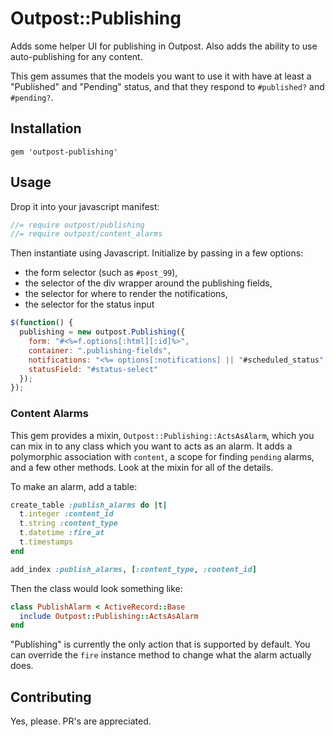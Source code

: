 # Outpost::Publishing

Adds some helper UI for publishing in Outpost. Also adds the ability to use
auto-publishing for any content.

This gem assumes that the models you want to use it with have at least a 
"Published" and "Pending" status, and that they respond to `#published?` and 
`#pending?`.


## Installation

    gem 'outpost-publishing'

## Usage

Drop it into your javascript manifest:

```javascript
//= require outpost/publishing
//= require outpost/content_alarms
```

Then instantiate using Javascript. Initialize by passing in a few options:

* the form selector (such as `#post_99`),
* the selector of the div wrapper around the publishing fields,
* the selector for where to render the notifications,
* the selector for the status input

```javascript
$(function() {
  publishing = new outpost.Publishing({
    form: "#<%=f.options[:html][:id]%>",
    container: ".publishing-fields",
    notifications: "<%= options[:notifications] || "#scheduled_status" %>",
    statusField: "#status-select"
  });
});
```


### Content Alarms

This gem provides a mixin, `Outpost::Publishing::ActsAsAlarm`, which you can
mix in to any class which you want to acts as an alarm. It adds a polymorphic
association with `content`, a scope for finding `pending` alarms, and a few
other methods. Look at the mixin for all of the details.

To make an alarm, add a table:

```ruby
create_table :publish_alarms do |t|
  t.integer :content_id
  t.string :content_type
  t.datetime :fire_at
  t.timestamps
end

add_index :publish_alarms, [:content_type, :content_id]
```

Then the class would look something like:

```ruby
class PublishAlarm < ActiveRecord::Base
  include Outpost::Publishing::ActsAsAlarm
end
```

"Publishing" is currently the only action that is supported by default.
You can override the `fire` instance method to change what the alarm actually
does.


## Contributing

Yes, please. PR's are appreciated.
